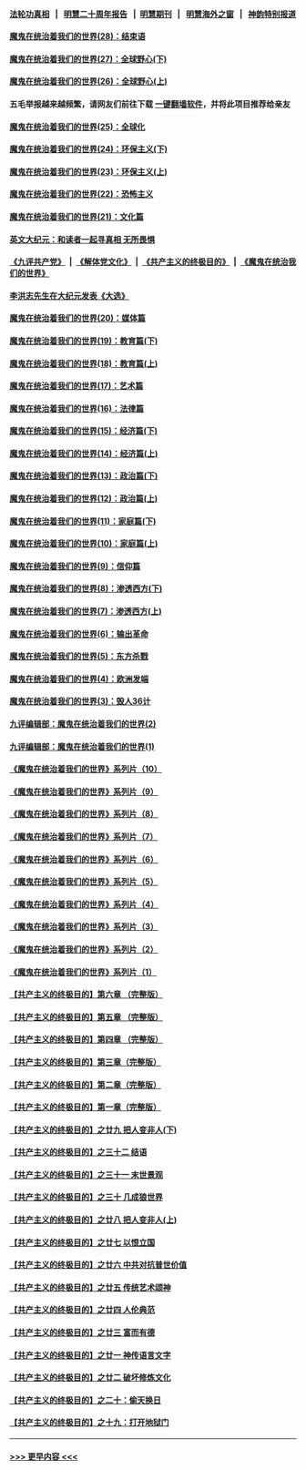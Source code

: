 #### [法轮功真相](https://github.com/gfw-breaker/truth/blob/master/README.md?t=0) &nbsp;&nbsp;|&nbsp;&nbsp; [明慧二十周年报告](https://github.com/gfw-breaker/mh-reports/blob/master/README.md?t=0) &nbsp;&nbsp;|&nbsp;&nbsp;[明慧期刊](https://github.com/gfw-breaker/mh-qikan) &nbsp;&nbsp;|&nbsp;&nbsp; [明慧海外之窗](https://github.com/gfw-breaker/mh-news/blob/master/README.md?t=0) &nbsp;&nbsp;|&nbsp;&nbsp; [神韵特别报道](https://github.com/gfw-breaker/mh-news/blob/master/shenyun.md?t=0)
#### [魔鬼在统治着我们的世界(28)：结束语](../pages/nsc422/n10936246.md?t=06132002) 
#### [魔鬼在统治着我们的世界(27)：全球野心(下)](../pages/nsc422/n10928319.md?t=06132002) 
#### [魔鬼在统治着我们的世界(26)：全球野心(上)](../pages/nsc422/n10900318.md?t=06132002) 
#### 五毛举报越来越频繁，请网友们前往下载 [一键翻墙软件](https://github.com/gfw-breaker/ssr-accounts)，并将此项目推荐给亲友
#### [魔鬼在统治着我们的世界(25)：全球化](../pages/nsc422/n10788205.md?t=06132002) 
#### [魔鬼在统治着我们的世界(24)：环保主义(下)](../pages/nsc422/n10695307.md?t=06132002) 
#### [魔鬼在统治着我们的世界(23)：环保主义(上)](../pages/nsc422/n10688613.md?t=06132002) 
#### [魔鬼在统治着我们的世界(22)：恐怖主义](../pages/nsc422/n10614727.md?t=06132002) 
#### [魔鬼在统治着我们的世界(21)：文化篇](../pages/nsc422/n10597706.md?t=06132002) 
#### [英文大纪元：和读者一起寻真相 无所畏惧](../pages/nsc422/n12542027.md?t=06132002) 
#### [《九评共产党》](https://github.com/begood0513/9ping.md/blob/master/README.md) &nbsp;|&nbsp; [《解体党文化》](../../../../jtdwh.md/blob/master/README.md)  &nbsp;|&nbsp; [《共产主义的终极目的》](../../../../gczydzjmd.md/blob/master/README.md) &nbsp;|&nbsp; [《魔鬼在统治我们的世界》](../../../../mgztzwmdsj.md/blob/master/README.md) 
#### [李洪志先生在大纪元发表《大选》](../pages/nsc422/n12534746.md?t=06132002) 
#### [魔鬼在统治着我们的世界(20)：媒体篇](../pages/nsc422/n10586579.md?t=06132002) 
#### [魔鬼在统治着我们的世界(19)：教育篇(下)](../pages/nsc422/n10564808.md?t=06132002) 
#### [魔鬼在统治着我们的世界(18)：教育篇(上)](../pages/nsc422/n10526970.md?t=06132002) 
#### [魔鬼在统治着我们的世界(17)：艺术篇](../pages/nsc422/n10499093.md?t=06132002) 
#### [魔鬼在统治着我们的世界(16)：法律篇](../pages/nsc422/n10485969.md?t=06132002) 
#### [魔鬼在统治着我们的世界(15)：经济篇(下)](../pages/nsc422/n10469975.md?t=06132002) 
#### [魔鬼在统治着我们的世界(14)：经济篇(上)](../pages/nsc422/n10457370.md?t=06132002) 
#### [魔鬼在统治着我们的世界(13)：政治篇(下)](../pages/nsc422/n10448270.md?t=06132002) 
#### [魔鬼在统治着我们的世界(12)：政治篇(上)](../pages/nsc422/n10444576.md?t=06132002) 
#### [魔鬼在统治着我们的世界(11)：家庭篇(下)](../pages/nsc422/n10440961.md?t=06132002) 
#### [魔鬼在统治着我们的世界(10)：家庭篇(上)](../pages/nsc422/n10435448.md?t=06132002) 
#### [魔鬼在统治着我们的世界(9)：信仰篇](../pages/nsc422/n10432159.md?t=06132002) 
#### [魔鬼在统治着我们的世界(8)：渗透西方(下)](../pages/nsc422/n10429603.md?t=06132002) 
#### [魔鬼在统治着我们的世界(7)：渗透西方(上)](../pages/nsc422/n10426013.md?t=06132002) 
#### [魔鬼在统治着我们的世界(6)：输出革命](../pages/nsc422/n10421536.md?t=06132002) 
#### [魔鬼在统治着我们的世界(5)：东方杀戮](../pages/nsc422/n10417707.md?t=06132002) 
#### [魔鬼在统治着我们的世界(4)：欧洲发端](../pages/nsc422/n10414890.md?t=06132002) 
#### [魔鬼在统治着我们的世界(3)：毁人36计](../pages/nsc422/n10411583.md?t=06132002) 
#### [九评编辑部：魔鬼在统治着我们的世界(2)](../pages/nsc422/n10410036.md?t=06132002) 
#### [九评编辑部：魔鬼在统治着我们的世界(1)](../pages/nsc422/n10406825.md?t=06132002) 
#### [《魔鬼在统治着我们的世界》系列片（10）](../pages/nsc422/n12292670.md?t=06132002) 
#### [《魔鬼在统治着我们的世界》系列片（9）](../pages/nsc422/n12290859.md?t=06132002) 
#### [《魔鬼在统治着我们的世界》系列片（8）](../pages/nsc422/n12287445.md?t=06132002) 
#### [《魔鬼在统治着我们的世界》系列片（7）](../pages/nsc422/n12283425.md?t=06132002) 
#### [《魔鬼在统治着我们的世界》系列片（6）](../pages/nsc422/n12282314.md?t=06132002) 
#### [《魔鬼在统治着我们的世界》系列片（5）](../pages/nsc422/n12281419.md?t=06132002) 
#### [《魔鬼在统治着我们的世界》系列片（4）](../pages/nsc422/n12274024.md?t=06132002) 
#### [《魔鬼在统治着我们的世界》系列片（3）](../pages/nsc422/n12271322.md?t=06132002) 
#### [《魔鬼在统治着我们的世界》系列片（2）](../pages/nsc422/n12269049.md?t=06132002) 
#### [《魔鬼在统治着我们的世界》系列片（1）](../pages/nsc422/n12267575.md?t=06132002) 
#### [【共产主义的终极目的】第六章 （完整版）](../pages/nsc422/n11428913.md?t=06132002) 
#### [【共产主义的终极目的】第五章 （完整版）](../pages/nsc422/n11428912.md?t=06132002) 
#### [【共产主义的终极目的】第四章 （完整版）](../pages/nsc422/n11428907.md?t=06132002) 
#### [【共产主义的终极目的】第三章（完整版）](../pages/nsc422/n11428848.md?t=06132002) 
#### [【共产主义的终极目的】第二章（完整版）](../pages/nsc422/n11428831.md?t=06132002) 
#### [【共产主义的终极目的】第一章（完整版）](../pages/nsc422/n11417651.md?t=06132002) 
#### [【共产主义的终极目的】之廿九 把人变非人(下)](../pages/nsc422/n11344140.md?t=06132002) 
#### [【共产主义的终极目的】之三十二 结语](../pages/nsc422/n11360535.md?t=06132002) 
#### [【共产主义的终极目的】之三十一 末世景观](../pages/nsc422/n11351129.md?t=06132002) 
#### [【共产主义的终极目的】之三十 几成狼世界](../pages/nsc422/n11348280.md?t=06132002) 
#### [【共产主义的终极目的】之廿八 把人变非人(上)](../pages/nsc422/n11340492.md?t=06132002) 
#### [【共产主义的终极目的】之廿七 以恨立国](../pages/nsc422/n11336944.md?t=06132002) 
#### [【共产主义的终极目的】之廿六 中共对抗普世价值](../pages/nsc422/n11324785.md?t=06132002) 
#### [【共产主义的终极目的】之廿五 传统艺术颂神](../pages/nsc422/n11296396.md?t=06132002) 
#### [【共产主义的终极目的】之廿四 人伦典范](../pages/nsc422/n11296397.md?t=06132002) 
#### [【共产主义的终极目的】之廿三 富而有德](../pages/nsc422/n11283598.md?t=06132002) 
#### [【共产主义的终极目的】之廿一 神传语言文字](../pages/nsc422/n11263265.md?t=06132002) 
#### [【共产主义的终极目的】之廿二 破坏修炼文化](../pages/nsc422/n11245728.md?t=06132002) 
#### [【共产主义的终极目的】之二十：偷天换日](../pages/nsc422/n11238846.md?t=06132002) 
#### [【共产主义的终极目的】之十九：打开地狱门](../pages/nsc422/n11206376.md?t=06132002) 

----
#### [ >>> 更早内容 <<< ](../indexes/nsc422-earlier.md)
